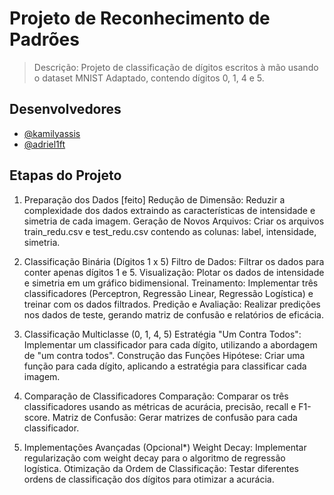# Projeto de Reconhecimento de Padrões
> Descrição: Projeto de classificação de dígitos escritos à mão usando o dataset MNIST Adaptado, contendo dígitos 0, 1, 4 e 5.

## Desenvolvedores
- [@kamilyassis](https://www.github.com/kamilyassis)
- [@adriel1ft](https://github.com/adriel1ft)

## Etapas do Projeto
1. Preparação dos Dados [feito]
Redução de Dimensão: Reduzir a complexidade dos dados extraindo as características de intensidade e simetria de cada imagem.
Geração de Novos Arquivos: Criar os arquivos train_redu.csv e test_redu.csv contendo as colunas: label, intensidade, simetria.

3. Classificação Binária (Dígitos 1 x 5)
Filtro de Dados: Filtrar os dados para conter apenas dígitos 1 e 5.
Visualização: Plotar os dados de intensidade e simetria em um gráfico bidimensional.
Treinamento: Implementar três classificadores (Perceptron, Regressão Linear, Regressão Logística) e treinar com os dados filtrados.
Predição e Avaliação: Realizar predições nos dados de teste, gerando matriz de confusão e relatórios de eficácia.

4. Classificação Multiclasse (0, 1, 4, 5)
Estratégia "Um Contra Todos": Implementar um classificador para cada dígito, utilizando a abordagem de "um contra todos".
Construção das Funções Hipótese: Criar uma função para cada dígito, aplicando a estratégia para classificar cada imagem.

5. Comparação de Classificadores
Comparação: Comparar os três classificadores usando as métricas de acurácia, precisão, recall e F1-score.
Matriz de Confusão: Gerar matrizes de confusão para cada classificador.

6. Implementações Avançadas (Opcional*)
Weight Decay: Implementar regularização com weight decay para o algoritmo de regressão logística.
Otimização da Ordem de Classificação: Testar diferentes ordens de classificação dos dígitos para otimizar a acurácia.